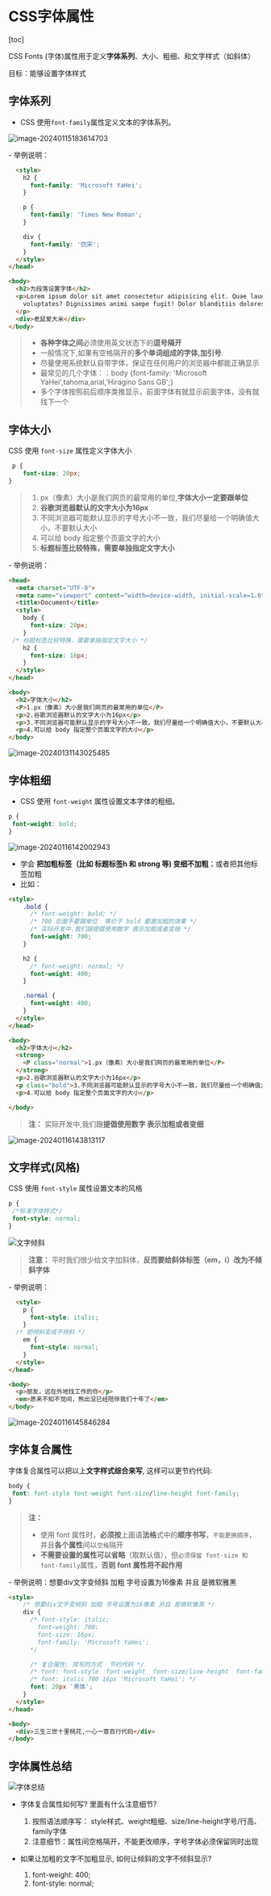 # CSS字体属性

[toc]





CSS Fonts (字体)属性用于定义**字体系列**、大小、粗细、和文字样式（如斜体）

目标：能够设置字体样式

## 字体系列

* CSS 使用`font-family`属性定义文本的字体系列。

![image-20240115183614703](http://images.newstar.net.cn/sally-imgsimage-20240115183614703.png) 

\- 举例说明：

```html
  <style>
    h2 {
      font-family: 'Microsoft YaHei';
    }

    p {
      font-family: 'Times New Roman';
    }

    div {
      font-family: '仿宋';
    }
  </style>
</head>

<body>
  <h2>为段落设置字体</h2>
  <p>Lorem ipsum dolor sit amet consectetur adipisicing elit. Quae laudantium autem, animi deserunt quod incidunt porro
    voluptates? Dignissimos animi saepe fugit! Dolor blanditiis dolores ipsa, assumenda eaque provident. Quis, velit.
  </p>
  <div>老鼠爱大米</div>
</body>
```

> * **各种字体之间**必须使用英文状态下的**逗号隔开**
> * 一般情况下,如果有空格隔开的**多个单词组成的字体,加引号**.
> * 尽量使用系统默认自带字体，保证在任何用户的浏览器中都能正确显示
> * 最常见的几个字体：：body {font-family: 'Microsoft YaHei',tahoma,arial,'Hiragino Sans GB';}
> * 多个字体按照前后顺序类推显示，前面字体有就显示前面字体，没有就找下一个









## 字体大小

CSS 使用 `font-size` 属性定义字体大小

```css
 p {  
    font-size: 20px; 
}
```

> 1. px（像素）大小是我们网页的最常用的单位,**字体大小一定要跟单位**
> 2. **谷歌浏览器默认的文字大小为16px**
> 3. 不同浏览器可能默认显示的字号大小不一致，我们尽量给一个明确值大小，不要默认大小
> 4. 可以给 body 指定整个页面文字的大小
> 5. **标题标签比较特殊，需要单独指定文字大小**



\- 举例说明：

```html
<head>
  <meta charset="UTF-8">
  <meta name="viewport" content="width=device-width, initial-scale=1.0">
  <title>Document</title>
  <style>
    body {
      font-size: 20px;
    }
 /* 标题标签比较特殊，需要单独指定文字大小 */
    h2 {
      font-size: 16px;
    }
  </style>
</head>

<body>
  <h2>字体大小</h2>
  <P>1.px（像素）大小是我们网页的最常用的单位</P>
  <p>2.谷歌浏览器默认的文字大小为16px</p>
  <p>3.不同浏览器可能默认显示的字号大小不一致，我们尽量给一个明确值大小，不要默认大小</p>
  <p>4.可以给 body 指定整个页面文字的大小</p>
</body>
```



![image-20240131143025485](C:\Users\Sally\AppData\Roaming\Typora\typora-user-images\image-20240131143025485.png) 







## 字体粗细

* CSS 使用 `font-weight` 属性设置文本字体的粗细。

```CSS
p { 
 font-weight: bold;
}
```

![image-20240116142002943](http://images.newstar.net.cn/sally-imgsimage-20240116142002943.png)

* 学会 **把加粗标签（比如 标题标签h 和 strong 等) 变细不加粗**；或者把其他标签加粗
* 比如：

```html
<style>
    .bold {
      /* font-weight: bold; */
      /* 700 后面不要跟单位  等价于 bold 都是加粗的效果 */
      /* 实际开发中,我们跟提倡使用数字 表示加粗或者变细 */
      font-weight: 700;
    }

    h2 {
      /* font-weight: normal; */
      font-weight: 400;
    }

    .normal {
      font-weight: 400;
    }
  </style>
</head>

<body>
  <h2>字体大小</h2>
  <strong>
    <P class="normal">1.px（像素）大小是我们网页的最常用的单位</P>
  </strong>
  <p>2.谷歌浏览器默认的文字大小为16px</p>
  <p class="bold">3.不同浏览器可能默认显示的字号大小不一致，我们尽量给一个明确值大小，不要默认大小</p>
  <p>4.可以给 body 指定整个页面文字的大小</p>

</body> 
```

> **注：** 实际开发中,我们跟**提倡使用数字 表示加粗或者变细** 

![image-20240116143813117](http://images.newstar.net.cn/sally-imgsimage-20240116143813117.png) 





## 文字样式(风格)

CSS 使用 `font-style` 属性设置文本的风格

```css
p {
 /*标准字体样式*/
 font-style: normal;
}
```

![文字倾斜](http://images.newstar.net.cn/sally-imgs%E6%96%87%E5%AD%97%E5%80%BE%E6%96%9C.png) 

> **注意：** 平时我们很少给文字加斜体，**反而要给斜体标签（em，i）改为不倾斜字体** 

\- 举例说明：

```html
  <style>
    p {
      font-style: italic;
    }
  /* 把倾斜变成不倾斜 */
    em {
      font-style: normal;
    }
  </style>
</head>

<body>
  <p>朋友，远在外地找工作的你</p>
  <em>原来不知不觉间，熊出没已经陪伴我们十年了</em>
</body>
```

![image-20240116145846284](http://images.newstar.net.cn/sally-imgsimage-20240116145846284.png) 





## 字体复合属性

字体复合属性可以把以上**文字样式综合来写**, 这样可以更节约代码:

```css
body { 
 font: font-style font-weight font-size/line-height font-family;
}
```

> **注：**
>
> * 使用 font 属性时，**必须按**上面语**法格**式中的**顺序书写**，`不能更换顺序`，并且**各个属性**间以`空格`隔开
> * **不需要设置的属性可以省略**（取默认值），但`必须保留 font-size 和 font-family`属性，**否则 font 属性将不起作用**



\- 举例说明：想要div文字变倾斜 加粗 字号设置为16像素 并且 是微软雅黑

```html
<style>
    /* 想要div文字变倾斜 加粗 字号设置为16像素 并且 是微软雅黑 */
    div {
      /* font-style: italic;
        font-weight: 700;
        font-size: 16px;
        font-family: 'Microsoft YaHei';   
      */

      /* 复合属性: 简写的方式  节约代码 */
      /* font: font-style  font-weight  font-size/line-height  font-family; */
      /* font: italic 700 16px 'Microsoft YaHei'; */
      font: 20px '黑体';
    }
  </style>
</head>

<body>
  <div>三生三世十里桃花,一心一意百行代码</div>
</body>
```









## 字体属性总结

![字体总结](http://images.newstar.net.cn/sally-imgs%E5%AD%97%E4%BD%93%E6%80%BB%E7%BB%93.png)

* 字体复合属性如何写? 里面有什么注意细节?

  1. 按照语法顺序写： style样式、weight粗细、size/line-height字号/行高、family字体
  2. 注意细节：属性间空格隔开，不能更改顺序，字号字体必须保留同时出现

  

* 如果让加粗的文字不加粗显示, 如何让倾斜的文字不倾斜显示?

  1. font-weight: 400;
  2. font-style: normal;

